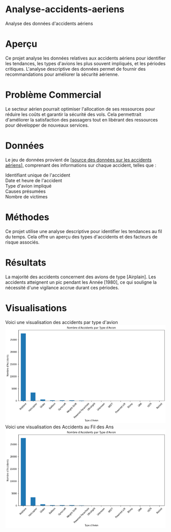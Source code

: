 # Analyse-accidents-aeriens
Analyse des données d'accidents aériens
# Aperçu
Ce projet analyse les données relatives aux accidents aériens pour identifier les tendances, les types d'avions les plus souvent impliqués, et les périodes critiques. L'analyse descriptive des données permet de fournir des recommandations pour améliorer la sécurité aérienne.
# Problème Commercial
Le secteur aérien pourrait optimiser l'allocation de ses ressources pour réduire les coûts et garantir la sécurité des vols. Cela permettrait d'améliorer la satisfaction des passagers tout en libérant des ressources pour développer de nouveaux services.
# Données
Le jeu de données provient de [[source des données sur les accidents aériens](https://www.kaggle.com/datasets/khsamaha/aviation-accident-database-synopses/data)], comprenant des informations sur chaque accident, telles que :

Identifiant unique de l'accident <br> Date et heure de l'accident <br> Type d'avion impliqué <br> Causes présumées <br> Nombre de victimes <br>
# Méthodes
Ce projet utilise une analyse descriptive pour identifier les tendances au fil du temps. Cela offre un aperçu des types d'accidents et des facteurs de risque associés.
# Résultats
La majorité des accidents concernent des avions de type [Airplain].
Les accidents atteignent un pic pendant les Année  [1980], ce qui souligne la nécessité d'une vigilance accrue durant ces périodes.
# Visualisations
Voici une visualisation des accidents par type d'avion
!['Nombre d\'Accidents par Type d\'Avion'](https://github.com/Germode/Analyse-accidents-aeriens/blob/main/Images/t%C3%A9l%C3%A9chargement%20(1).png)
Voici une visualisation des Accidents au Fil des Ans
![Accidents au Fil des Ans](https://github.com/Germode/Analyse-accidents-aeriens/blob/main/Images/t%C3%A9l%C3%A9chargement%20(1).png)
